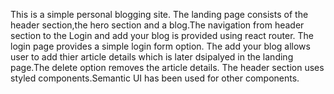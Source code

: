 This is a simple personal blogging site. The landing page consists of the header section,the hero section and a blog.The navigation from header section to the Login and add your blog is provided using react router. The login page provides a simple login form option. The add your blog allows user to add thier article details which is later dsipalyed in the landing page.The delete option removes the article details. 
The header section uses styled components.Semantic UI has been used for other components.
